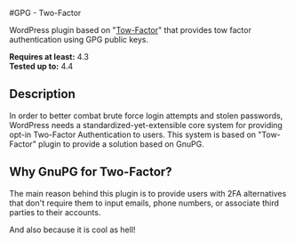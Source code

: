 #GPG - Two-Factor

WordPress plugin based on "[Tow-Factor](https://fr.wordpress.org/plugins/two-factor/)" that provides tow factor authentication using GPG public keys.

**Requires at least:** 4.3  
**Tested up to:** 4.4  

## Description ##

In order to better combat brute force login attempts and stolen passwords, WordPress needs a standardized-yet-extensible core system for providing opt-in Two-Factor Authentication to users.  This system is based on "Tow-Factor" plugin to provide a solution based on GnuPG.


## Why GnuPG for Two-Factor? ##

The main reason behind this plugin is to provide users with 2FA alternatives that don't require them to input emails, phone numbers, or associate third parties to their accounts.

And also because it is cool as hell!